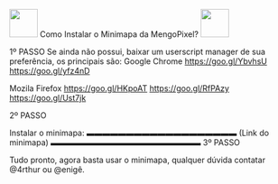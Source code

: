 <img src="https://cdn.discordapp.com/emojis/760558075672526868.png?v=1" width="50px"/> Como Instalar o Minimapa da MengoPixel? <img src="https://cdn.discordapp.com/emojis/760558075672526868.png?v=1" width="50px"/>

1º PASSO
Se ainda não possui, baixar um userscript manager de sua preferência, os principais são:
Google Chrome 
https://goo.gl/YbvhsU
https://goo.gl/yfz4nD

Mozila Firefox
https://goo.gl/HKpoAT
https://goo.gl/RfPAzy
https://goo.gl/Ust7jk

2º PASSO

Instalar o minimapa:
▬▬▬▬▬▬▬▬▬▬▬▬▬▬▬▬▬▬▬
(Link do minimapa)
▬▬▬▬▬▬▬▬▬▬▬▬▬▬▬▬▬▬▬
3º PASSO

Tudo pronto, agora basta usar o minimapa, qualquer dúvida contatar @4rthur ou @enigê.